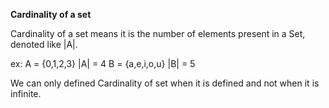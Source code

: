 **Cardinality of a set**

Cardinality of a set means it is the number of elements present in a Set, denoted like |A|.

ex:
     A      = {0,1,2,3}
    |A|     = 4
     B      = {a,e,i,o,u}
    |B|     = 5

We can only defined Cardinality of set when it is defined and not when it is infinite.